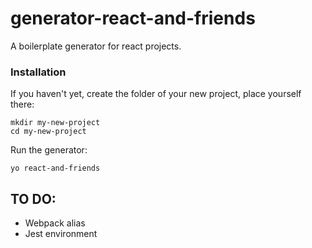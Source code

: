 # generator-react-and-friends
A boilerplate generator for react projects.

### Installation
If you haven't yet, create the folder of your new project, place yourself there:
```
mkdir my-new-project
cd my-new-project
```

Run the generator: 
```
yo react-and-friends
```

## TO DO:
 * Webpack alias
 * Jest environment
 
